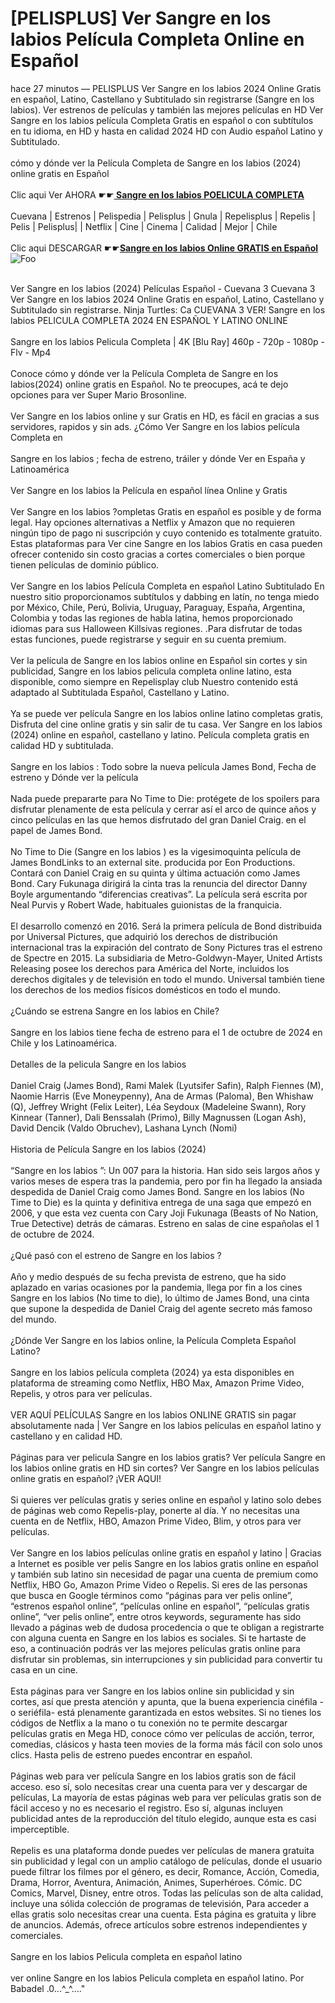 <h1>[PELISPLUS] Ver Sangre en los labios Película Completa Online en Español</h1>


<div class="list-description"><p>hace 27 minutos — PELISPLUS Ver Sangre en los labios 2024 Online Gratis en español, Latino, Castellano y Subtitulado sin registrarse (Sangre en los labios). Ver estrenos de películas y también las mejores películas en HD Ver Sangre en los labios película Completa Gratis en español o con subtítulos en tu idioma, en HD y hasta en calidad 2024 HD con Audio español Latino y Subtitulado.<br><br>cómo y dónde ver la Película Completa de Sangre en los labios (2024) online gratis en Español<br><br>Clic aqui Ver AHORA ☛☛<b><u><a href="https://cutt.ly/mw2yJdXu"> Sangre en los labios POELICULA COMPLETA</a></u></b><br><br>Cuevana | Estrenos | Pelispedia | Pelisplus | Gnula | Repelisplus | Repelis | Pelis | Pelisplus| | Netflix | Cine | Cinema | Calidad | Mejor | Chile<br><br>Clic aqui DESCARGAR ☛☛<b><u><a href="https://cutt.ly/mw2yJdXu">Sangre en los labios Online GRATIS en Español</a></u></b><br>
<img src="https://camo.githubusercontent.com/917e6ed5c302499242165dcc02bdbce85c075fd21b35918eb9c0b771855261b8/68747470733a2f2f7374617469632e7769787374617469632e636f6d2f6d656469612f6232343966395f61646163386637306662336634356238383639313639366337376465313866337e6d76322e676966" alt="Foo" style="max-width: 100%;">




<br>Ver Sangre en los labios (2024) Películas Español - Cuevana 3 Cuevana 3 Ver Sangre en los labios 2024 Online Gratis en español, Latino, Castellano y Subtitulado sin registrarse. Ninja Turtles: Ca CUEVANA 3 VER! Sangre en los labios PELICULA COMPLETA 2024 EN ESPAÑOL Y LATINO ONLINE<br><br>Sangre en los labios Pelicula Completa | 4K [Blu Ray] 460p - 720p - 1080p - Flv - Mp4<br><br>Conoce cómo y dónde ver la Película Completa de Sangre en los labios(2024) online gratis en Español. No te preocupes, acá te dejo opciones para ver Super Mario Brosonline.<br><br>Ver Sangre en los labios online y sur Gratis en HD, es fácil en gracias a sus servidores, rapidos y sin ads. ¿Cómo Ver Sangre en los labios película Completa en<br><br>Sangre en los labios ; fecha de estreno, tráiler y dónde Ver en España y Latinoamérica<br><br>Ver Sangre en los labios la Película en español línea Online y Gratis<br><br>Ver Sangre en los labios ?ompletas Gratis en español es posible y de forma legal. Hay opciones alternativas a Netflix y Amazon que no requieren ningún tipo de pago ni suscripción y cuyo contenido es totalmente gratuito. Estas plataformas para Ver cine Sangre en los labios Gratis en casa pueden ofrecer contenido sin costo gracias a cortes comerciales o bien porque tienen películas de dominio público.<br><br>Ver Sangre en los labios Película Completa en español Latino Subtitulado En nuestro sitio proporcionamos subtítulos y dabbing en latín, no tenga miedo por México, Chile, Perú, Bolivia, Uruguay, Paraguay, España, Argentina, Colombia y todas las regiones de habla latina, hemos proporcionado idiomas para sus Halloween Killsivas regiones. .Para disfrutar de todas estas funciones, puede registrarse y seguir en su cuenta premium.<br><br>Ver la película de Sangre en los labios online en Español sin cortes y sin publicidad, Sangre en los labios pelicula completa online latino, esta disponible, como siempre en Repelisplay club Nuestro contenido está adaptado al Subtitulada Español, Castellano y Latino.<br><br>Ya se puede ver película Sangre en los labios online latino completas gratis, Disfruta del cine online gratis y sin salir de tu casa. Ver Sangre en los labios (2024) online en español, castellano y latino. Película completa gratis en calidad HD y subtitulada.<br><br>Sangre en los labios : Todo sobre la nueva película James Bond, Fecha de estreno y Dónde ver la película<br><br>Nada puede prepararte para No Time to Die: protégete de los spoilers para disfrutar plenamente de esta película y cerrar así el arco de quince años y cinco películas en las que hemos disfrutado del gran Daniel Craig. en el papel de James Bond.<br><br>No Time to Die (Sangre en los labios ) es la vigesimoquinta película de James BondLinks to an external site. producida por Eon Productions. Contará con Daniel Craig en su quinta y última actuación como James Bond. Cary Fukunaga dirigirá la cinta tras la renuncia del director Danny Boyle argumentando “diferencias creativas”. La película será escrita por Neal Purvis y Robert Wade, habituales guionistas de la franquicia.<br><br>El desarrollo comenzó en 2016. Será la primera película de Bond distribuida por Universal Pictures, que adquirió los derechos de distribución internacional tras la expiración del contrato de Sony Pictures tras el estreno de Spectre en 2015. La subsidiaria de Metro-Goldwyn-Mayer, United Artists Releasing posee los derechos para América del Norte, incluidos los derechos digitales y de televisión en todo el mundo. Universal también tiene los derechos de los medios físicos domésticos en todo el mundo.<br><br>¿Cuándo se estrena Sangre en los labios en Chile?<br><br>Sangre en los labios tiene fecha de estreno para el 1 de octubre de 2024 en Chile y los Latinoamérica.<br><br>Detalles de la pelicula Sangre en los labios<br><br>Daniel Craig (James Bond), Rami Malek (Lyutsifer Safin), Ralph Fiennes (M), Naomie Harris (Eve Moneypenny), Ana de Armas (Paloma), Ben Whishaw (Q), Jeffrey Wright (Felix Leiter), Léa Seydoux (Madeleine Swann), Rory Kinnear (Tanner), Dali Benssalah (Primo), Billy Magnussen (Logan Ash), David Dencik (Valdo Obruchev), Lashana Lynch (Nomi)<br><br>Historia de Película Sangre en los labios (2024)<br><br>“Sangre en los labios ”: Un 007 para la historia. Han sido seis largos años y varios meses de espera tras la pandemia, pero por fin ha llegado la ansiada despedida de Daniel Craig como James Bond. Sangre en los labios (No Time to Die) es la quinta y definitiva entrega de una saga que empezó en 2006, y que esta vez cuenta con Cary Joji Fukunaga (Beasts of No Nation, True Detective) detrás de cámaras. Estreno en salas de cine españolas el 1 de octubre de 2024.<br><br>¿Qué pasó con el estreno de Sangre en los labios ?<br><br>Año y medio después de su fecha prevista de estreno, que ha sido aplazado en varias ocasiones por la pandemia, llega por fin a los cines Sangre en los labios (No time to die), lo último de James Bond, una cinta que supone la despedida de Daniel Craig del agente secreto más famoso del mundo.<br><br>¿Dónde Ver Sangre en los labios online, la Película Completa Español Latino?<br><br>Sangre en los labios película completa (2024) ya esta disponibles en plataforma de streaming como Netflix, HBO Max, Amazon Prime Video, Repelis, y otros para ver películas.<br><br>VER AQUÍ PELÍCULAS Sangre en los labios ONLINE GRATIS sin pagar absolutamente nada | Ver Sangre en los labios películas en español latino y castellano y en calidad HD.<br><br>Páginas para ver pelicula Sangre en los labios gratis? Ver película Sangre en los labios online gratis en HD sin cortes? Ver Sangre en los labios películas online gratis en español? ¡VER AQUI!<br><br>Si quieres ver películas gratis y series online en español y latino solo debes de páginas web como Repelis-play, ponerte al día. Y no necesitas una cuenta en de Netflix, HBO, Amazon Prime Video, Blim, y otros para ver películas.<br><br>Ver Sangre en los labios películas online gratis en español y latino | Gracias a Internet es posible ver pelis Sangre en los labios gratis online en español y también sub latino sin necesidad de pagar una cuenta de premium como Netflix, HBO Go, Amazon Prime Video o Repelis. Si eres de las personas que busca en Google términos como “páginas para ver pelis online”, “estrenos español online”, “películas online en español”, “películas gratis online”, “ver pelis online”, entre otros keywords, seguramente has sido llevado a páginas web de dudosa procedencia o que te obligan a registrarte con alguna cuenta en Sangre en los labios es sociales. Si te hartaste de eso, a continuación podrás ver las mejores películas gratis online para disfrutar sin problemas, sin interrupciones y sin publicidad para convertir tu casa en un cine.<br><br>Esta páginas para ver Sangre en los labios online sin publicidad y sin cortes, así que presta atención y apunta, que la buena experiencia cinéfila -o seriéfila- está plenamente garantizada en estos websites. Si no tienes los códigos de Netflix a la mano o tu conexión no te permite descargar películas gratis en Mega HD, conoce cómo ver películas de acción, terror, comedias, clásicos y hasta teen movies de la forma más fácil con solo unos clics. Hasta pelis de estreno puedes encontrar en español.<br><br>Páginas web para ver película Sangre en los labios gratis son de fácil acceso. eso sí, solo necesitas crear una cuenta para ver y descargar de películas, La mayoría de estas páginas web para ver películas gratis son de fácil acceso y no es necesario el registro. Eso sí, algunas incluyen publicidad antes de la reproducción del título elegido, aunque esta es casi imperceptible.<br><br>Repelis es una plataforma donde puedes ver películas de manera gratuita sin publicidad y legal con un amplio catálogo de películas, donde el usuario puede filtrar los filmes por el género, es decir, Romance, Acción, Comedia, Drama, Horror, Aventura, Animación, Animes, Superhéroes. Cómic. DC Comics, Marvel, Disney, entre otros. Todas las películas son de alta calidad, incluye una sólida colección de programas de televisión, Para acceder a ellas gratis solo necesitas crear una cuenta. Esta página es gratuita y libre de anuncios. Además, ofrece artículos sobre estrenos independientes y comerciales.<br><br>Sangre en los labios Pelicula completa en español latino<br><br>ver online Sangre en los labios Pelicula completa en español latino. Por Babadel .0...^_^...."</p></div>


